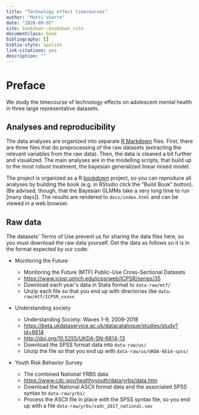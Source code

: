 ```yaml
--- 
title: "Technology effect timecourses"
author: "Matti Vuorre"
date: "2020-09-02"
site: bookdown::bookdown_site
documentclass: book
bibliography: []
biblio-style: apalike
link-citations: yes
description: ""
---
```


# Preface

We study the timecourse of technology effects on adolescent mental health in three large representative datasets.

## Analyses and reproducibility

The data analyses are organized into separate [R Markdown](https://rmarkdown.rstudio.com/) files. First, there are three files that do preprocessing of the raw datasets (extracting the relevant variables from the raw data). Then, the data is cleaned a bit further and visualized. The main analyses are in the modelling scripts, that build up to the most robust treatment, the bayesian generalized linear mixed model. 

The project is organized as a R [bookdown](https://bookdown.org/yihui/bookdown/) project, so you can reproduce all analyses by building the book (e.g. in RStudio click the "Build Book" button). (Be advised, though, that the Bayesian GLMMs take a very long time to run [many days]). The results are rendered to `docs/index.html` and can be viewed in a web browser.

## Raw data

The datasets' Terms of Use prevent us for sharing the data files here, so you must download the raw data yourself. Get the data as follows so it is in the format expected by our code: 

- Monitoring the Future
	- Monitoring the Future (MTF) Public-Use Cross-Sectional Datasets
	- https://www.icpsr.umich.edu/icpsrweb/ICPSR/series/35
	- Download each year's data in Stata format to `data-raw/mtf/`
	- Unzip each file so that you end up with directories like `data-raw/mtf/ICPSR_xxxxx`
	
- Understanding society
	- Understanding Society: Waves 1-9, 2009-2018
	- https://beta.ukdataservice.ac.uk/datacatalogue/studies/study?id=6614
	- http://doi.org/10.5255/UKDA-SN-6614-13
	- Download the SPSS format data into `data-raw/us/`
	- Unzip the file so that you end up with `data-raw/us/UKDA-6614-spss/`
	
- Youth Risk Behavior Survey
	- The combined National YRBS data 
	- https://www.cdc.gov/healthyyouth/data/yrbs/data.htm
	- Download the National ASCII format data and the associated SPSS syntax to `data-raw/yrbs/`
	- Process the ASCII file in place with the SPSS syntax file, so you end up with a file `data-raw/yrbs/sadc_2017_national.sav`
